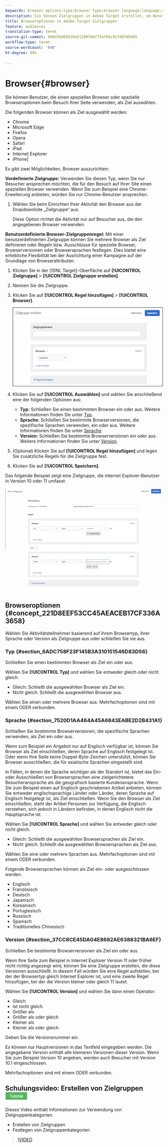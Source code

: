 ```yaml
---
keywords: browser options;type;browser type;browser language;language;version;browser version
description: Sie können Zielgruppen in Adobe Target erstellen, um Benutzer auszuwählen, die einen speziellen Browser oder spezielle Browseroptionen beim Besuch Ihrer Seite verwenden.
title: Browseroptionen in Adobe Target-Zielgruppen
feature: audiences
translation-type: tm+mt
source-git-commit: 968d36d65016e51290f6bf754f69c91fd8f68405
workflow-type: tm+mt
source-wordcount: '648'
ht-degree: 99%

---
```



# Browser{#browser}

Sie können Benutzer, die einen speziellen Browser oder spezielle Browseroptionen beim Besuch Ihrer Seite verwenden, als Ziel auswählen.

Die folgenden Browser können als Ziel ausgewählt werden:

* Chrome
* Microsoft Edge
* Firefox
* Opera
* Safari
* iPad
* Internet Explorer
* iPhone|

Es gibt zwei Möglichkeiten, Browser auszurichten:

**Vordefinierte Zielgruppe:** Verwenden Sie diesen Typ, wenn Sie nur Besucher ansprechen möchten, die für den Besuch auf Ihrer Site einen speziellen Browser verwenden. Wenn Sie zum Beispiel eine Chrome-Erweiterung anbieten, würden Sie nur Chrome-Benutzer ansprechen.

1. Wählen Sie beim Einrichten Ihrer Aktivität den Browser aus der Dropdownliste „Zielgruppe“ aus.

   Diese Option richtet die Aktivität nur auf Besucher aus, die den angegebenen Browser verwenden.

**Benutzerdefinierte Browser-Zielgruppenregel:** Mit einer benutzerdefinierten Zielgruppe können Sie mehrere Browser als Ziel definieren oder Regeln bzw. Ausschlüsse für spezielle Browser, Browserversionen oder Browsersprachen festlegen. Dies bietet eine erhebliche Flexibilität bei der Ausrichtung einer Kampagne auf der Grundlage von Browserattributen.

1. Klicken Sie in der [!DNL Target]-Oberfläche auf **[!UICONTROL Zielgruppe]** > **[!UICONTROL Zielgruppe erstellen]**.
1. Nennen Sie die Zielgruppe.
1. Klicken Sie auf **[!UICONTROL Regel hinzufügen]** > **[!UICONTROL Browser]**.

   ![Regeln > Browser](assets/target_browser.png)

1. Klicken Sie auf **[!UICONTROL Auswählen]** und wählen Sie anschließend eine der folgenden Optionen aus:

   * **Typ:** Schließen Sie einen bestimmten Browser ein oder aus. Weitere Informationen finden Sie unter [Typ](/help/c-target/c-audiences/c-target-rules/browser.md#section_6ADC758F23F145B3A310151546D83D56).
   * **Sprache:** Schließen Sie bestimmte Browserversionen, die spezifische Sprachen verwenden, ein oder aus. Weitere Informationen finden Sie unter [Sprache](/help/c-target/c-audiences/c-target-rules/browser.md#section_7520D1AA464A45A6843EABE2D2B431A1).
   * **Version:** Schließen Sie bestimmte Browserversionen ein oder aus. Weitere Informationen finden Sie unter [Version](/help/c-target/c-audiences/c-target-rules/browser.md#section_37CC8CE45DA04E8682AE6388321BA6EF).

1. (Optional) Klicken Sie auf **[!UICONTROL Regel hinzufügen]** und legen Sie zusätzliche Regeln für die Zielgruppe fest.
1. Klicken Sie auf **[!UICONTROL Speichern]**.

Das folgende Beispiel zeigt eine Zielgruppe, die Internet Explorer-Benutzer in Version 10 oder 11 umfasst:

![Target IE 10 und 11](/help/c-target/c-audiences/c-target-rules/assets/target_ie-10-11.png)

## Browseroptionen {#concept_221D8EEF53CC45AEACEB17CF336A3658}

Wählen Sie Aktivitätsteilnehmer basierend auf ihrem Browsertyp, ihrer Sprache oder Version als Zielgruppe aus oder schließen Sie sie aus.

### Typ  {#section_6ADC758F23F145B3A310151546D83D56}

Schließen Sie einen bestimmten Browser als Ziel ein oder aus.

Wählen Sie **[!UICONTROL Typ]** und wählen Sie entweder gleich oder nicht gleich.

* Gleich: Schließt die ausgewählten Browser als Ziel ein.
* Nicht gleich: Schließt die ausgewählten Browser aus.

Wählen Sie einen oder mehrere Browser aus. Mehrfachoptionen sind mit einem ODER verbunden.

### Sprache  {#section_7520D1AA464A45A6843EABE2D2B431A1}

Schließen Sie bestimmte Browserversionen, die spezifische Sprachen verwenden, als Ziel ein oder aus.

Wenn zum Beispiel ein Angebot nur auf Englisch verfügbar ist, können Sie Browser als Ziel einschließen, deren Sprache auf Englisch festgelegt ist. Oder wenn Ihre Seite keine Doppel-Byte-Zeichen unterstützt, können Sie Browser ausschließen, die für asiatische Sprachen eingestellt sind.

In Fällen, in denen die Sprache wichtiger als der Standort ist, bietet das Ein- oder Ausschließen von Browsersprachen eine zielgerichtetere Besucheransprache als die geografisch basierte Kundenansprache. Wenn Sie zum Beispiel einen auf Englisch geschriebenen Artikel anbieten, können Sie entweder englischsprachige Länder oder Länder, deren Sprache auf Englisch festgelegt ist, als Ziel einschließen. Wenn Sie den Browser als Ziel einschließen, steht der Artikel Personen zur Verfügung, die Englisch verstehen, sich jedoch in Ländern befinden, in denen Englisch nicht die Hauptsprache ist.

Wählen Sie **[!UICONTROL Sprache]** und wählen Sie entweder gleich oder nicht gleich.

* Gleich: Schließt die ausgewählten Browsersprachen als Ziel ein.
* Nicht gleich: Schließt die ausgewählten Browsersprachen als Ziel aus.

Wählen Sie eine oder mehrere Sprachen aus. Mehrfachoptionen sind mit einem ODER verbunden.

Folgende Browsersprachen können als Ziel ein- oder ausgeschlossen werden.

* Englisch
* Französisch
* Deutsch
* Japanisch
* Koreanisch
* Portugiesisch
* Russisch
* Spanisch
* Traditionelles Chinesisch

### Version  {#section_37CC8CE45DA04E8682AE6388321BA6EF}

Schließen Sie bestimmte Browserversionen als Ziel ein oder aus.

Wenn Ihre Seite zum Beispiel in Internet Explorer Version 11 oder früher nicht richtig angezeigt wird, können Sie eine Zielgruppe erstellen, die diese Versionen ausschließt. In diesem Fall würden Sie eine Regel aufstellen, bei der der Browsertyp gleich Internet Explorer ist, und eine zweite Regel hinzufügen, bei der die Version kleiner oder gleich 11 lautet.

Wählen Sie **[!UICONTROL Version]** und wählen Sie dann einen Operator:

* Gleich
* Ist nicht gleich
* Größer als
* Größer als oder gleich
* Kleiner als
* Kleiner als oder gleich

Geben Sie die Versionsnummer ein.

Es können nur Hauptversionen in das Textfeld eingegeben werden. Die angegebene Version enthält alle kleineren Versionen dieser Version. Wenn Sie zum Beispiel Version 10 angeben, werden auch Besucher mit Version 10.1 eingeschlossen.

Mehrfachoptionen sind mit einem ODER verbunden.

## Schulungsvideo: Erstellen von Zielgruppen ![Tutorialzeichen](/help/assets/tutorial.png)

Dieses Video enthält Informationen zur Verwendung von Zielgruppenkategorien.

* Erstellen von Zielgruppen
* Festlegen von Zielgruppenkategorien

>[!VIDEO](https://video.tv.adobe.com/v/17392)